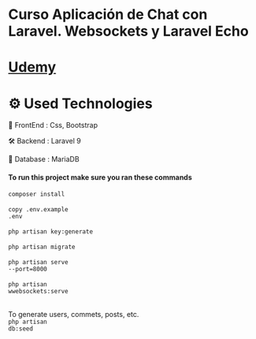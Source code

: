 # Curso Aplicación de Chat con Laravel. Websockets y Laravel Echo



# [Udemy](https://www.udemy.com/course/aplicacion-de-chat-con-laravel-websockets-y-laravel-echo)<br />

<!-- [DEMO](https://www.youtube.com/watch?v=mitM_HCj-Sk) <br />
[DEMO - File Sharing](https://www.youtube.com/watch?v=cTfSEcbLh1Y) -->

# ⚙️ Used Technologies

💅 FrontEnd : Css, Bootstrap

🛠 Backend : Laravel 9

💾 Database : MariaDB

<!-- ☁️ Deployment : Github -->

#### To run this project make sure you ran these commands
<code>composer install</code><br><br>
<code>copy .env.example .env</code><br><br>
<code>php artisan key:generate</code><br><br>
<code>php artisan migrate</code><br><br>
<code>php artisan serve --port=8000</code><br><br>
<code>php artisan wwebsockets:serve</code><br><br>
<!-- <code>php artisan storage:link</code><br><br> -->
<!-- now you can visit localhost:3000 and see the project -->

To generate users, commets, posts, etc. <br>
<code>php artisan db:seed</code>


### 
